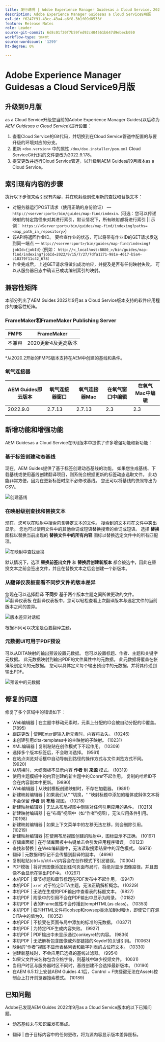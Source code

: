 ```yaml
---
title: 发行说明 | Adobe Experience Manager Guidesas a Cloud Service，2022年9月版
description: Adobe Experience Manager Guidesas a Cloud Service9月版
exl-id: f6247f91-43cc-43a4-a6f8-3b1f09d0533f
feature: Release Notes
role: Leader
source-git-commit: 6d8c01f20f7b59fed92c404561b647d9ebecb050
workflow-type: tm+mt
source-wordcount: '1299'
ht-degree: 0%

---
```


# Adobe Experience Manager Guidesas a Cloud Service9月版

## 升级到9月版

as a Cloud Service升级您当前的Adobe Experience Manager Guides(以后称为 *AEM Guidesas a Cloud Service*)进行设置：
1. 查看Cloud Service的Git代码，并切换到在Cloud Service管道中配置的与要升级的环境对应的分支。
1. 更新 `<dox.version>` 中的属性 `/dox/dox.installer/pom.xml` Cloud ServiceGit代码的文件更改为2022.9.178。
1. 提交更改并运行Cloud Service管道，以升级到AEM Guides的9月版本as a Cloud Service。

## 索引现有内容的步骤

执行以下步骤来索引现有内容，并在映射级别使用新的查找和替换文本：
* 对服务器运行POST请求（使用正确的身份验证） —  `http://<server:port>/bin/guides/map-find/indexin`.
(可选：您可以传递映射的特定路径来对其进行索引，默认情况下，所有映射都将进行索引 || 示例：   `https://<Server:port>/bin/guides/map-find/indexing?paths=<map_path_in_repository>`)
* 该API将返回作业ID。 要检查作业的状态，可以将带有作业ID的GET请求发送到同一端点 —  `http://<server:port>/bin/guides/map-find/indexing?jobId={jobId}`
(例如： `http://<_localhost:8080_>/bin/guides/map-find/indexing?jobId=2022/9/15/7/27/7dfa1271-981e-4617-b5a4-c18379f11c42_678)`
* 作业完成后，上述GET请求将做出成功响应，并提及是否有任何映射失败。 可以从服务器日志中确认已成功编制索引的映射。


## 兼容性矩阵

本部分列出了AEM Guides 2022年9月as a Cloud Service版本支持的软件应用程序的兼容性矩阵。

### FrameMaker和FrameMaker Publishing Server

| FMPS | FrameMaker |
| --- | --- |
| 不兼容 | 2020更新4及更高版本 |
| | |

*从2020.2开始的FMPS版本支持在AEM中创建的基线和条件。

### 氧气连接器

| AEM Guides即云版本 | 氧气连接器窗口 | 氧气连接器Mac | 在氧气窗口中编辑 | 在氧气Mac中编辑 |
| --- | --- | --- | --- | --- |
| 2022.9.0 | 2.7.13 | 2.7.13 | 2.3 | 2.3 |
|  |  |  |  |


## 新增功能和增强功能

AEM Guidesas a Cloud Service在9月版本中提供了许多增强功能和新功能：


### 基于标签创建动态基线

现在，AEM Guides提供了基于标签创建动态基线的功能。 如果您生成基线、下载基线或使用基线创建翻译项目，则系统会根据更新的标签动态选取文件。 此功能非常方便，因为在更新标签时您不必修改基线。
您还可以将基线的快照导出为CSV。

![创建基线](assets/dynamic-baseline.png)

### 在映射级别查找和替换文本

现在，您可以在映射中搜索包含特定文本的文件。 搜索到的文本将在文件中突出显示。 您也可以使用文件中的其他单词或短语替换搜索的单词或短语。
选择 **替换** 图标以替换当前出现的 **替换文件中的所有内容** 图标以替换选定文件中的所有匹配项。

![在映射中查找替换](assets/map-find-replace.png)

默认情况下，选项 **替换前签出文件** 和 **替换后创建新版本** 都会被选中，因此在替换文本之前会签出文件，并且在替换文本之后会创建一个新版本。

### 从翻译仪表板查看不同步文件的版本差异

您现在可以选择翻译 **不同步** 基于两个版本主题之间所做更改的文件。\
![翻译仪表板](assets/translation-version-diff.png)
在翻译仪表板中，您可以轻松查看上次翻译版本与选定文件的当前版本之间的差异。

![版本差异对话框](assets/version-diff.png)

根据不同可以决定是否要翻译主题。

### 元数据UI可用于PDF预设

可以从DITA映射的输出预设设置元数据。 您可以设置标题、作者、主题和关键字元数据。 此元数据映射到输出PDF的文件属性中的元数据。
此元数据将覆盖在帐簿级别定义的元数据。 您可以具体定义每个输出预设中的元数据，并将其传递到输出PDF。

![预设中的元数据](assets/preset-metadata.png)


## 修复的问题

修复了多个区域中的错误如下：

* Web编辑器 | 在主题中移动元素时，元素上分配的ID会被自动分配的ID覆盖。 (7895)
* 跟踪更改 | 使用Enter键输入新元素时，内容将丢失。 (10246)
* 未创建引用dita-templates中的主映射的子映射。 (10231)
* XML编辑器 | 复制粘贴在创作模式下不起作用。 (10309)
* 选择多个版本标签后，不会取消选择。 (9561)
* 在站点浏览对话框中自动导航到路径的操作方式与文件浏览方式不同。 (9920)
* 从切换时，大纲面板不显示内容 **作者** 到 **来源** 模式。 (10319)
* 使用主题模板中的内容创建的新主题中的Conref不起作用。 复制的哈希ID不会在内容副本中更新。 (9890)
* Web编辑器 | 从映射模板创建映射时，不存在加载器。 (9891)
* 新建映射编辑器 | 如果我们从“ ”切换，“ ”映射标题中添加的粗体或斜体文本将不会保留 **作者** 到 **布局** 视图。 (10218)
* 新建映射编辑器 | 无法从布局视图中删除对任何引用应用的条件。 (10213)
* 新建映射编辑器 | 在“布局”视图中（如“作者”视图），无法应用条件引用。 (10198)
* 新建映射编辑器 | 如果上下文菜单中的左移无法左移，则会删除引用。 (10219)
* 新建映射编辑器 |在使用布局视图创建的映射中，图标显示不正确。 (10197)
* 存储库面板 | 在存储库面板中右键单击会引发应用程序错误。 (10123)
* 查找和替换 | 在Web编辑器中，无法读取搜索结果中的深色模式。 (9978)
* 翻译 | 元数据和标记不会传播到翻译的副本。 (4696)
* 复制粘贴(ctrl+c/ctrl+v)内容会在创作模式下引发错误。 (10304)
* PDF模板 | 将背景图像添加到任何页面布局时，将绝对显示图像路径，并且图像不会显示在输出PDF中。 (10297)
* 本机PDF | 章节标题和章节标题在PDF发布中不起作用。 (9947)
* 本机PDF | `xref` 对于特定DITA主题，无法正确解析概念。 (10229)
* 本机PDF | 无法在生成的PDF输出中查看表的标题文本。 (9827)
* 本机PDF | 附录中的引用不会在PDF输出中显示为附录。 (10182)
* 本机PDF | 表的Frame属性不会传播到tempHTML(as class)。 (10353)
* 本机PDF | 临时HTML文件将colsep和rowsep类添加到td和th，即使它们在源DITA中的值为0。 (10352)
* 本机PDF | 不接受在页面布局中添加的标准的元数据。 (10377)
* 本机PDF | 为特定PDF生成内容失败。 (9927)
* 本机PDF | PDF输出中未显示通过conkeyref的内容。 (9836)
* 本机PDF | 无法解析包含图像或外部链接的Keydef的关键引用。 (10063)
* 映射的“作者”视图不显示表格列表和数字列表的占位符文本。 (10330)
* 创建新基线时，不会应用已选择的基线过滤器。 (9954)
* 如果父文件夹名称包含空格字符，则基线中缺少视频文件。 10031)
* 当用户时区与服务器时区不同时，基线创建不会选择最新版本。 (10190)
* 在AEM 6.5.12上安装AEM Guides 4.1后，Control + F快捷键无法在Assets控制台上打开浏览器搜索模式。 (10189)


## 已知问题

Adobe已发现AEM Guides 2022年9月as a Cloud Service版本的以下已知问题。


* 动态基线未与知识库发布集成。

* 翻译 | 由于目标内容中的任何更改，将为源内容显示版本差异图标。
